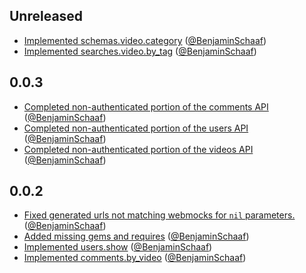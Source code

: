 Unreleased
----------
* [Implemented schemas.video.category](https://github.com/Shuttlerock/youku_client/pull/8) ([@BenjaminSchaaf](https://github.com/BenjaminSchaaf))
* [Implemented searches.video.by_tag](https://github.com/Shuttlerock/youku_client/pull/9) ([@BenjaminSchaaf](https://github.com/BenjaminSchaaf))

0.0.3
------
* [Completed non-authenticated portion of the comments API](https://github.com/Shuttlerock/youku_client/pull/7) ([@BenjaminSchaaf](https://github.com/BenjaminSchaaf))
* [Completed non-authenticated portion of the users API](https://github.com/Shuttlerock/youku_client/pull/6) ([@BenjaminSchaaf](https://github.com/BenjaminSchaaf))
* [Completed non-authenticated portion of the videos API](https://github.com/Shuttlerock/youku_client/pull/5) ([@BenjaminSchaaf](https://github.com/BenjaminSchaaf))

0.0.2
------
* [Fixed generated urls not matching webmocks for `nil` parameters.](https://github.com/Shuttlerock/youku_client/pull/1) ([@BenjaminSchaaf](https://github.com/BenjaminSchaaf))
* [Added missing gems and requires](https://github.com/Shuttlerock/youku_client/pull/2) ([@BenjaminSchaaf](https://github.com/BenjaminSchaaf))
* [Implemented users.show](https://github.com/Shuttlerock/youku_client/pull/3) ([@BenjaminSchaaf](https://github.com/BenjaminSchaaf))
* [Implemented comments.by_video](https://github.com/Shuttlerock/youku_client/pull/4) ([@BenjaminSchaaf](https://github.com/BenjaminSchaaf))
